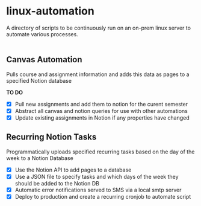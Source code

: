# linux-automation
A directory of scripts to be continuously run on an on-prem linux server to automate various processes.
</br>
</br>
## Canvas Automation
Pulls course and assignment information and adds this data as pages to a specified Notion database

**TO DO**
- [x] Pull new assignments and add them to notion for the curent semester
- [x] Abstract all canvas and notion queries for use with other automations
- [x] Update existing assignments in Notion if any properties have changed

## Recurring Notion Tasks
Programmatically uploads specified recurring tasks based on the day of the week to a Notion Database

- [x] Use the Notion API to add pages to a database
- [x] Use a JSON file to specify tasks and which days of the week they should be added to the Notion DB
- [x] Automatic error notifications served to SMS via a local smtp server
- [x] Deploy to production and create a recurring cronjob to automate script

